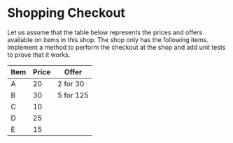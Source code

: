 ﻿# Shopping Checkout

Let us assume that the table below represents the prices and offers available on items in this shop. 
The shop only has the following items. 
Implement a method to perform the checkout at the shop and add unit tests to prove that it works.


| Item | Price | Offer |
| ---- | ----  | ----  |
| A | 20 | 2 for 30|
| B | 30 | 5 for 125 |
| C | 10 | |
| D | 25 | |
| E | 15 | |

 
